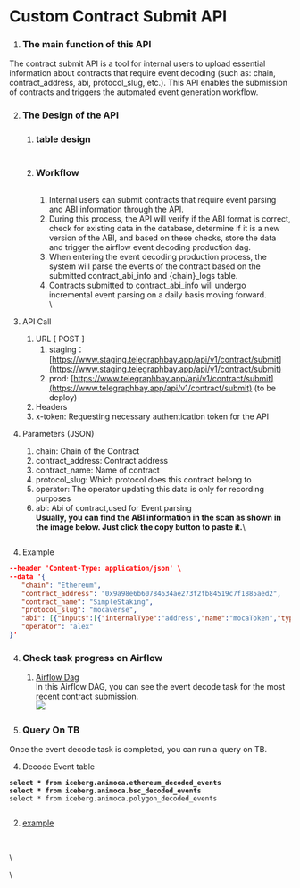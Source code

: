 # Custom Contract Submit API

1. ### The main function of this API

The contract submit API is a tool for internal users to upload essential information about contracts that require event decoding (such as: chain, contract\_address, abi, protocol\_slug, etc.). This API enables the submission of contracts and triggers the automated event generation workflow.

2. ### The Design of the API
   1.  ### table design 

       <figure><img src="https://lh7-rt.googleusercontent.com/docsz/AD_4nXeGA1sx0it66d1b9yG113865TURqiB6NUMrTtFOt1zQ1fakhzK64K1ahadYEjKM7ULOJb_kmNSEJ5tNqQGFufrOH_V32cXZbkjPGUUsp6Ci7I6Gh6BYtLXyg96mj81h56GC-i3TDmx0I6n6cE_VD9nUjCkq?key=KFXCvjkP30Qk23QeCPEVag" alt=""><figcaption></figcaption></figure>
   2.  ### Workflow   

       <figure><img src="https://lh7-rt.googleusercontent.com/docsz/AD_4nXcB-dZk1q4YRtcyaLZCqTifNhjbsXui5w4eMwlX_h3Fv9pFdRolpfTggIAppgotEQ-kviAJSdt3qGXmX1vP8f2nI8dYxFbLwNHL38ifsXwXL4WJ0JcCmwcBX7o2ioeYGZI1sJ9_naasQEDK2lmWWDSNNSk?key=KFXCvjkP30Qk23QeCPEVag" alt=""><figcaption></figcaption></figure>

       1. Internal users can submit contracts that require event parsing and ABI information through the API.&#x20;
       2. During this process, the API will verify if the ABI format is correct, check for existing data in the database, determine if it is a new version of the ABI, and based on these checks, store the data and trigger the airflow event decoding production dag.
       3. When entering the event decoding production process, the system will parse the events of the contract based on the submitted contract\_abi\_info and {chain}\_logs table.&#x20;
       4. Contracts submitted to contract\_abi\_info will undergo incremental event parsing on a daily basis moving forward.\
          \

3. API Call
   1. URL  \[ POST ]
      1. staging：[https://www.staging.telegraphbay.app/api/v1/contract/submit](https://www.staging.telegraphbay.app/api/v1/contract/submit)
      2. prod: [https://www.telegraphbay.app/api/v1/contract/submit](https://www.telegraphbay.app/api/v1/contract/submit) (to be deploy)
   2. Headers
   3. x-token: Requesting necessary authentication token for the API &#x20;
4. Parameters (JSON)
   1. chain: Chain of the Contract
   2. contract\_address: Contract address
   3. contract\_name: Name of contract
   4. protocol\_slug: Which protocol does this contract belong to
   5. operator: The operator updating this data is only for recording purposes
   6. abi: Abi of contract,used for Event parsing\
      **Usually, you can find the ABI information in the scan as shown in the image below. Just click the copy button to paste it.**\


<figure><img src="https://lh7-rt.googleusercontent.com/docsz/AD_4nXdWx-N7sHSh4gDih6SI8QAuOgM9RRgpeMH3RWbEj0g2d6XsNx_gYTKFu48YqEtkdnabEJ3FnaY6d2f7_bxq8jPIQyF4OI2xH2AszrKgBIXrPjNeE5SbWtZuxeSa46W8oZVJLsMpC6JA6JHJ2gRNsaCSQDQ?key=KFXCvjkP30Qk23QeCPEVag" alt=""><figcaption></figcaption></figure>

4. Example

```json
--header 'Content-Type: application/json' \
--data '{
   "chain": "Ethereum",
   "contract_address": "0x9a98e6b60784634ae273f2fb84519c7f1885aed2",
   "contract_name": "SimpleStaking",
   "protocol_slug": "mocaverse",
   "abi": [{"inputs":[{"internalType":"address","name":"mocaToken","type":"address"},{"internalType":"uint256","name":"startTime_","type":"uint256"},{"internalType":"address","name":"owner","type":"address"},{"internalType":"address","name":"updater","type":"address"}],"stateMutability":"nonpayable","type":"constructor"},{"inputs":[{"internalType":"address","name":"target","type":"address"}],"name":"AddressEmptyCode","type":"error"},{"inputs":[{"internalType":"address","name":"account","type":"address"}],"name":"AddressInsufficientBalance","type":"error"},{"inputs":[],"name":"EnforcedPause","type":"error"},{"inputs":[],"name":"ExpectedPause","type":"error"},{"inputs":[],"name":"FailedInnerCall","type":"error"},{"inputs":[{"internalType":"address","name":"owner","type":"address"}],"name":"OwnableInvalidOwner","type":"error"},{"inputs":[{"internalType":"address","name":"account","type":"address"}],"name":"OwnableUnauthorizedAccount","type":"error"},{"inputs":[{"internalType":"address","name":"token","type":"address"}],"name":"SafeERC20FailedOperation","type":"error"},{"anonymous":false,"inputs":[{"indexed":true,"internalType":"address","name":"previousOwner","type":"address"},{"indexed":true,"internalType":"address","name":"newOwner","type":"address"}],"name":"OwnershipTransferStarted","type":"event"},{"anonymous":false,"inputs":[{"indexed":true,"internalType":"address","name":"previousOwner","type":"address"},{"indexed":true,"internalType":"address","name":"newOwner","type":"address"}],"name":"OwnershipTransferred","type":"event"},{"anonymous":false,"inputs":[{"indexed":false,"internalType":"address","name":"account","type":"address"}],"name":"Paused","type":"event"},{"anonymous":false,"inputs":[{"indexed":true,"internalType":"address","name":"user","type":"address"},{"indexed":false,"internalType":"uint256","name":"amount","type":"uint256"}],"name":"Staked","type":"event"},{"anonymous":false,"inputs":[{"indexed":true,"internalType":"address[]","name":"users","type":"address[]"},{"indexed":true,"internalType":"uint256[]","name":"amounts","type":"uint256[]"}],"name":"StakedBehalf","type":"event"},{"anonymous":false,"inputs":[{"indexed":false,"internalType":"address","name":"account","type":"address"}],"name":"Unpaused","type":"event"},{"anonymous":false,"inputs":[{"indexed":true,"internalType":"address","name":"user","type":"address"},{"indexed":false,"internalType":"uint256","name":"amount","type":"uint256"}],"name":"Unstaked","type":"event"},{"inputs":[],"name":"acceptOwnership","outputs":[],"stateMutability":"nonpayable","type":"function"},{"inputs":[{"internalType":"address","name":"newUpdater","type":"address"}],"name":"changeUpdater","outputs":[],"stateMutability":"nonpayable","type":"function"},{"inputs":[],"name":"getMocaToken","outputs":[{"internalType":"address","name":"","type":"address"}],"stateMutability":"view","type":"function"},{"inputs":[],"name":"getPoolCumulativeWeight","outputs":[{"internalType":"uint256","name":"","type":"uint256"}],"stateMutability":"view","type":"function"},{"inputs":[],"name":"getPoolLastUpdateTimestamp","outputs":[{"internalType":"uint256","name":"","type":"uint256"}],"stateMutability":"view","type":"function"},{"inputs":[],"name":"getStartTime","outputs":[{"internalType":"uint256","name":"","type":"uint256"}],"stateMutability":"view","type":"function"},{"inputs":[],"name":"getTotalCumulativeWeight","outputs":[{"internalType":"uint256","name":"","type":"uint256"}],"stateMutability":"view","type":"function"},{"inputs":[],"name":"getTotalStaked","outputs":[{"internalType":"uint256","name":"","type":"uint256"}],"stateMutability":"view","type":"function"},{"inputs":[],"name":"getUpdater","outputs":[{"internalType":"address","name":"","type":"address"}],"stateMutability":"view","type":"function"},{"inputs":[{"internalType":"address","name":"user","type":"address"}],"name":"getUser","outputs":[{"components":[{"internalType":"uint256","name":"amount","type":"uint256"},{"internalType":"uint256","name":"cumulativeWeight","type":"uint256"},{"internalType":"uint256","name":"lastUpdateTimestamp","type":"uint256"}],"internalType":"struct SimpleStaking.Data","name":"","type":"tuple"}],"stateMutability":"view","type":"function"},{"inputs":[{"internalType":"address","name":"user","type":"address"}],"name":"getUserCumulativeWeight","outputs":[{"internalType":"uint256","name":"","type":"uint256"}],"stateMutability":"view","type":"function"},{"inputs":[],"name":"owner","outputs":[{"internalType":"address","name":"","type":"address"}],"stateMutability":"view","type":"function"},{"inputs":[],"name":"pause","outputs":[],"stateMutability":"nonpayable","type":"function"},{"inputs":[],"name":"paused","outputs":[{"internalType":"bool","name":"","type":"bool"}],"stateMutability":"view","type":"function"},{"inputs":[],"name":"pendingOwner","outputs":[{"internalType":"address","name":"","type":"address"}],"stateMutability":"view","type":"function"},{"inputs":[],"name":"renounceOwnership","outputs":[],"stateMutability":"nonpayable","type":"function"},{"inputs":[{"internalType":"uint256","name":"amount","type":"uint256"}],"name":"stake","outputs":[],"stateMutability":"nonpayable","type":"function"},{"inputs":[{"internalType":"address[]","name":"users","type":"address[]"},{"internalType":"uint256[]","name":"amounts","type":"uint256[]"}],"name":"stakeBehalf","outputs":[],"stateMutability":"nonpayable","type":"function"},{"inputs":[{"internalType":"address","name":"newOwner","type":"address"}],"name":"transferOwnership","outputs":[],"stateMutability":"nonpayable","type":"function"},{"inputs":[],"name":"unpause","outputs":[],"stateMutability":"nonpayable","type":"function"},{"inputs":[{"internalType":"uint256","name":"amount","type":"uint256"}],"name":"unstake","outputs":[],"stateMutability":"nonpayable","type":"function"}],
   "operator": "alex"
}'
```

4. ### Check task progress on Airflow
   1. [Airflow Dag\
      ](https://airflow.staging.telegraphbay.app/tree?dag_id=evm_chain_decoded_events_history_trigger)In this Airflow DAG, you can see the event decode task for the most recent contract submission.\
      ![](https://lh7-rt.googleusercontent.com/docsz/AD_4nXc_uMQTX9cij2hssJYNiUbF4ovlUEx1CWOfFZaK2HO4NQ419NB0b3dr6ubUZvE3042l5rQWmh7Tzlh0CqfeNDmeufDS9NDgSC13Zx5nQK2P6bS8bNsNiws-idieGmQP77s1FAFBO7VsD4FlrPqMmTbrl-q8?key=KFXCvjkP30Qk23QeCPEVag)
5. ### Query On TB

Once the event decode task is completed, you can run a query on TB.

4. Decode Event table

<pre class="language-sql"><code class="lang-sql"><strong>select * from iceberg.animoca.ethereum_decoded_events
</strong><strong>select * from iceberg.animoca.bsc_decoded_events
</strong>select * from iceberg.animoca.polygon_decoded_events

</code></pre>

2. [example\
   ](https://www.staging.telegraphbay.app/@Bond/Moca-decoded-event-dashboard)

<figure><img src="https://lh7-rt.googleusercontent.com/docsz/AD_4nXeMERvpRAJmv91JBA5clm-QJ9PvF4yUQa8M8E8S0l10AZarjIj4dGR3tJKp3FawE8jgshbwGKnvdtdFiVAO-Z57ij8iMknfRxeJ4oEjIzYtB1NRuBWuEH8lKsKy9zXya2r1sP0BmW6ratvmOLXjMIRbN8qS?key=KFXCvjkP30Qk23QeCPEVag" alt=""><figcaption></figcaption></figure>

\
\


\
